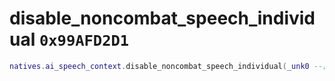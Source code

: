 # disable_noncombat_speech_individual `0x99AFD2D1`

```lua
natives.ai_speech_context.disable_noncombat_speech_individual(_unk0 --[[ number ]], _unk1 --[[ number ]], _unk2 --[[ number ]])
```